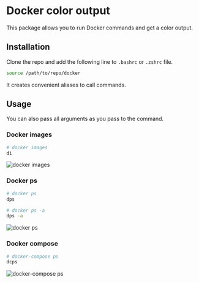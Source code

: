 # Docker color output

This package allows you to run Docker commands and get a color output.

## Installation

Clone the repo and add the following line to `.bashrc` or `.zshrc` file.

```bash
source /path/to/repo/docker
```

It creates convenient aliases to call commands.

## Usage

You can also pass all arguments as you pass to the command.

### Docker images

```bash
# docker images
di
```

![docker images](https://user-images.githubusercontent.com/5787193/54311065-e5192080-45e4-11e9-8973-25ae5b12bea6.png)

### Docker ps

```bash
# docker ps
dps
```

```bash
# docker ps -a
dps -a
```

![docker ps](https://user-images.githubusercontent.com/5787193/54311067-e5192080-45e4-11e9-8fbb-6d30662656d4.png)

### Docker compose

```bash
# docker-compose ps
dcps
```

![docker-compose ps](https://user-images.githubusercontent.com/5787193/54311063-e4808a00-45e4-11e9-8554-9704207a0db0.png)